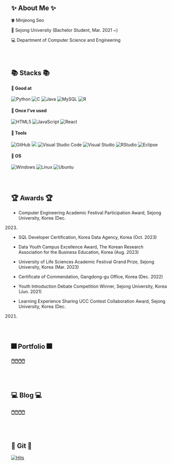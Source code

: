 ## ✨ About Me ✨

🍀 Minjeong Seo

🏫 Sejong University (Bachelor Student, Mar. 2021 ~)

💻 Department of Computer Science and Engineering

<br/>
<br/>

## 📚 Stacks 📚
#### 📌 Good at
![Python](https://img.shields.io/badge/python-3670A0?style=for-the-badge&logo=python&logoColor=ffdd54)
![C](https://img.shields.io/badge/c-%2300599C.svg?style=for-the-badge&logo=c&logoColor=white)
![Java](https://img.shields.io/badge/java-%23ED8B00.svg?style=for-the-badge&logo=openjdk&logoColor=white)
![MySQL](https://img.shields.io/badge/mysql-%2300f.svg?style=for-the-badge&logo=mysql&logoColor=white)
![R](https://img.shields.io/badge/r-%23276DC3.svg?style=for-the-badge&logo=r&logoColor=white)

#### 📌 Once I've used
![HTML5](https://img.shields.io/badge/html5-%23E34F26.svg?style=for-the-badge&logo=html5&logoColor=white)
![JavaScript](https://img.shields.io/badge/javascript-%23323330.svg?style=for-the-badge&logo=javascript&logoColor=%23F7DF1E)
![React](https://img.shields.io/badge/react-%2320232a.svg?style=for-the-badge&logo=react&logoColor=%2361DAFB)


#### 📌 Tools
![GitHub](https://img.shields.io/badge/github-%23121011.svg?style=for-the-badge&logo=github&logoColor=white)
<img src="https://img.shields.io/badge/Google Colab-F9AB00?style=for-the-badge&logo=Google Colab&logoColor=white">
![Visual Studio Code](https://img.shields.io/badge/Visual%20Studio%20Code-0078d7.svg?style=for-the-badge&logo=visual-studio-code&logoColor=white)
![Visual Studio](https://img.shields.io/badge/Visual%20Studio-5C2D91.svg?style=for-the-badge&logo=visual-studio&logoColor=white)
![RStudio](https://img.shields.io/badge/RStudio-4285F4?style=for-the-badge&logo=rstudio&logoColor=white)
![Eclipse](https://img.shields.io/badge/Eclipse-FE7A16.svg?style=for-the-badge&logo=Eclipse&logoColor=white)


#### 📌 OS
![Windows](https://img.shields.io/badge/Windows-0078D6?style=for-the-badge&logo=windows&logoColor=white)
![Linux](https://img.shields.io/badge/Linux-FCC624?style=for-the-badge&logo=linux&logoColor=black)
![Ubuntu](https://img.shields.io/badge/Ubuntu-E95420?style=for-the-badge&logo=ubuntu&logoColor=white)

<br/>
<br/>

## 🏆 Awards 🏆
- Computer Engineering Academic Festival Participation Award, Sejong University, Korea (Dec.
2023)
  
- SQL Developer Certification, Korea Data Agency, Korea (Oct. 2023)

- Data Youth Campus Excellence Award, The Korean Research Association for the Business
Education, Korea (Aug. 2023)

- University of Life Sciences Academic Festival Grand Prize, Sejong University, Korea (Mar. 2023)

- Certificate of Commendation, Gangdong-gu Office, Korea (Dec. 2022)

- Youth Introduction Debate Competition Winner, Sejong University, Korea (Jun. 2021)

- Learning Experience Sharing UCC Contest Collaboration Award, Sejong University, Korea (Dec.
2021)



  
<br/>
<br/>

## 🎆 Portfolio 🎆
### [🖱️](https://spotted-lillipilli-186.notion.site/s-Portfolio-fa2b396706e24c1c9cd9d4dfc1e8f223)[🖱️](https://spotted-lillipilli-186.notion.site/s-Portfolio-fa2b396706e24c1c9cd9d4dfc1e8f223)[🖱️](https://spotted-lillipilli-186.notion.site/s-Portfolio-fa2b396706e24c1c9cd9d4dfc1e8f223)[🖱️](https://spotted-lillipilli-186.notion.site/s-Portfolio-fa2b396706e24c1c9cd9d4dfc1e8f223)



<br/>
<br/>

## 💻 Blog 💻
### [🖱️](https://seom-j.tistory.com/)[🖱️](https://seom-j.tistory.com/)[🖱️](https://seom-j.tistory.com/)[🖱️](https://seom-j.tistory.com/)

<br/>
<br/>

## 🔧 Git 🔧
[![Hits](https://hits.seeyoufarm.com/api/count/incr/badge.svg?url=https%3A%2F%2Fgithub.com%2Fseom-j&count_bg=%23C6D8B8&title_bg=%23266D37&icon=&icon_color=%23E7E7E7&title=hits&edge_flat=false)](https://hits.seeyoufarm.com)




